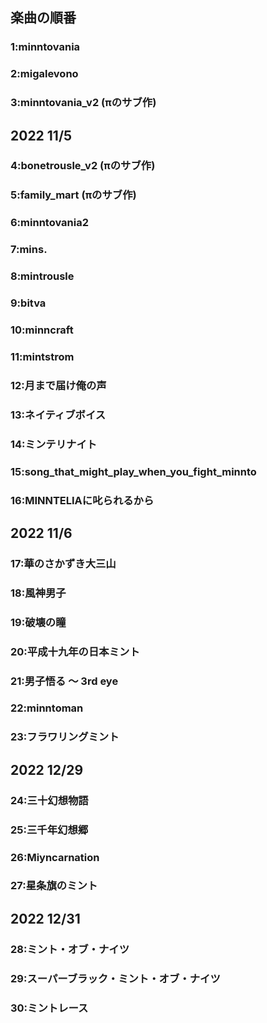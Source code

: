 ## 楽曲の順番
### 1:minntovania
### 2:migalevono
### 3:minntovania_v2 (πのサブ作)
## 2022 11/5
### 4:bonetrousle_v2 (πのサブ作)
### 5:family_mart (πのサブ作)
### 6:minntovania2
### 7:mins.
### 8:mintrousle
### 9:bitva
### 10:minncraft
### 11:mintstrom
### 12:月まで届け俺の声
### 13:ネイティブボイス
### 14:ミンテリナイト
### 15:song_that_might_play_when_you_fight_minnto
### 16:MINNTELIAに叱られるから
## 2022 11/6
### 17:華のさかずき大三山
### 18:風神男子
### 19:破壊の瞳
### 20:平成十九年の日本ミント
### 21:男子悟る ～ 3rd eye
### 22:minntoman
### 23:フラワリングミント
## 2022 12/29
### 24:三十幻想物語
### 25:三千年幻想郷
### 26:Miyncarnation
### 27:星条旗のミント
## 2022 12/31
### 28:ミント・オブ・ナイツ
### 29:スーパーブラック・ミント・オブ・ナイツ
### 30:ミントレース
